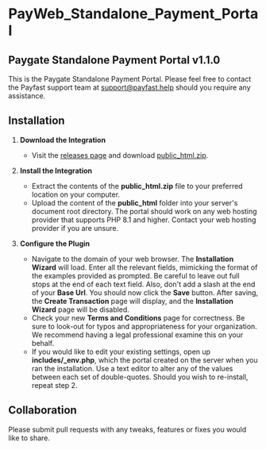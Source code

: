 # PayWeb_Standalone_Payment_Portal

## Paygate Standalone Payment Portal v1.1.0

This is the Paygate Standalone Payment Portal. Please feel free to contact the Payfast support team at
support@payfast.help should you require any assistance.

## Installation

1. **Download the Integration**

    - Visit the [releases page](https://github.com/PayGate/PayWeb_Standalone_Payment_Portal/releases) and
  download [public_html.zip](https://github.com/Paygate/PayWeb_Standalone_Payment_Portal/releases/download/v1.1.0/public_html.zip).

2. **Install the Integration**

    - Extract the contents of the **public_html.zip** file to your preferred location on your computer.
    - Upload the content of the **public_html** folder into your server's document root directory. The portal should work on
  any web hosting provider that supports PHP 8.1 and higher. Contact your web hosting provider if you are unsure.

3. **Configure the Plugin**

    - Navigate to the domain of your web browser. The **Installation Wizard** will load. Enter all the relevant fields,
  mimicking the format of the examples provided as prompted. Be careful to leave out full stops at the end of each text
  field. Also, don't add a slash at the end of your **Base Url**. You should now click the **Save** button. After saving,
  the **Create Transaction** page will display, and the **Installation Wizard** page will be disabled.
    - Check your new **Terms and Conditions** page for correctness. Be sure to look-out for typos and appropriateness for
  your organization. We recommend having a legal professional examine this on your behalf.
    - If you would like to edit your existing settings, open up **includes/_env.php**, which the portal created on the
  server when you ran the installation. Use a text editor to alter any of the values between each set of double-quotes.
  Should you wish to re-install, repeat step 2.

## Collaboration

Please submit pull requests with any tweaks, features or fixes you would like to share.

